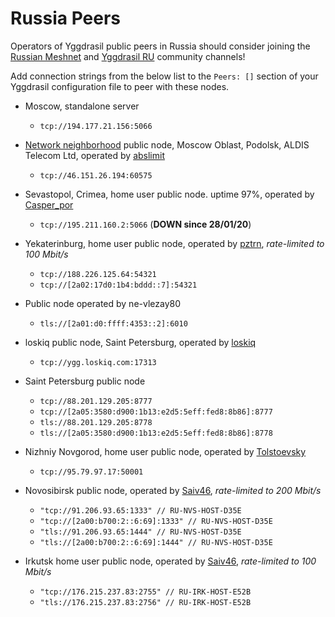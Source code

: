 # Russia Peers

Operators of Yggdrasil public peers in Russia should consider joining the [Russian Meshnet](https://github.com/russian-meshnet/meshnet-chat-agenda/blob/master/README.md#чаты-и-мосты-в-разных-сетях) and [Yggdrasil RU](https://t.me/Yggdrasil_ru) community channels!

Add connection strings from the below list to the `Peers: []` section of your Yggdrasil configuration file to peer with these nodes.

* Moscow, standalone server
  * `tcp://194.177.21.156:5066`

* [Network neighborhood](https://netwhood.online/) public node, Moscow Oblast, Podolsk, ALDIS Telecom Ltd, operated by [abslimit](http://netwhood.online/feedback/)
  * `tcp://46.151.26.194:60575`

* Sevastopol, Crimea, home user public node. uptime 97%, operated by [Casper_por](https://vk.com/casper_por)
  * `tcp://195.211.160.2:5066` (**DOWN since 28/01/20**)

* Yekaterinburg, home user public node, operated by [pztrn](https://pztrn.name), *rate-limited to 100 Mbit/s*
  * `tcp://188.226.125.64:54321`
  * `tcp://[2a02:17d0:1b4:bddd::7]:54321`

* Public node operated by ne-vlezay80
  * `tls://[2a01:d0:ffff:4353::2]:6010`

* loskiq public node, Saint Petersburg, operated by [loskiq](https://loskiq.com)
  * `tcp://ygg.loskiq.com:17313`

* Saint Petersburg public node
  * `tcp://88.201.129.205:8777`
  * `tcp://[2a05:3580:d900:1b13:e2d5:5eff:fed8:8b86]:8777`
  * `tls://88.201.129.205:8778`
  * `tls://[2a05:3580:d900:1b13:e2d5:5eff:fed8:8b86]:8778`

* Nizhniy Novgorod, home user public node, operated by [Tolstoevsky](https://phreedom.tk/@tolstoevsky)
  * `tcp://95.79.97.17:50001`

* Novosibirsk public node, operated by [Saiv46](https://t.me/Saiv46), *rate-limited to 200 Mbit/s*
  * `"tcp://91.206.93.65:1333" // RU-NVS-HOST-D35E`
  * `"tcp://[2a00:b700:2::6:69]:1333" // RU-NVS-HOST-D35E`
  * `"tls://91.206.93.65:1444" // RU-NVS-HOST-D35E`
  * `"tls://[2a00:b700:2::6:69]:1444" // RU-NVS-HOST-D35E`

* Irkutsk home user public node, operated by [Saiv46](https://t.me/Saiv46), *rate-limited to 100 Mbit/s*
  * `"tcp://176.215.237.83:2755" // RU-IRK-HOST-E52B`
  * `"tls://176.215.237.83:2756" // RU-IRK-HOST-E52B`

